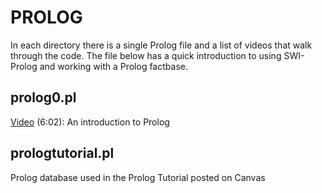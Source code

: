 # PROLOG

In each directory there is a single Prolog file and a list of videos that walk through the code.  The file below has a quick introduction to using SWI-Prolog and working with a Prolog factbase.

## prolog0.pl

[Video](https://youtu.be/pgGL0r3tLbY) (6:02): An introduction to Prolog

## prologtutorial.pl

Prolog database used in the Prolog Tutorial posted on Canvas

